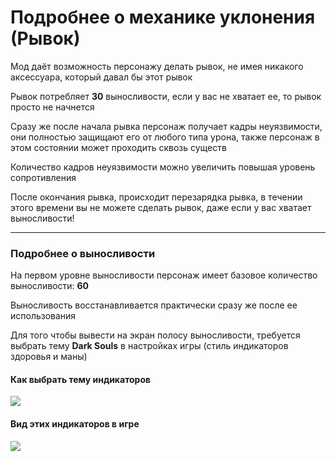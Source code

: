 # Подробнее о механике уклонения (Рывок)

Мод даёт возможность персонажу делать рывок, не имея никакого аксессуара, который давал бы этот рывок

Рывок потребляет **30** выносливости, если у вас не хватает ее, то рывок просто не начнется

Сразу же после начала рывка персонаж получает кадры неуязвимости, они полностью защищают его от любого типа урона, также персонаж в этом состоянии может проходить сквозь существ

Количество кадров неуязвимости можно увеличить повышая уровень сопротивления

После окончания рывка, происходит перезарядка рывка, в течении этого времени вы не можете сделать рывок, даже если у вас хватает выносливости!

---

### Подробнее о выносливости

На первом уровне выносливости персонаж имеет базовое количество выносливости: **60**

Выносливость восстанавливается практически сразу же после ее использования

Для того чтобы вывести на экран полосу выносливости, требуется выбрать тему **Dark Souls** в настройках игры (стиль индикаторов здоровья и маны)

#### Как выбрать тему индикаторов

![](images/Settings_DarkSoulsBars_RU.jpg)

#### Вид этих индикаторов в игре 

![](images/InGame_DarkSoulsBars.jpg)
